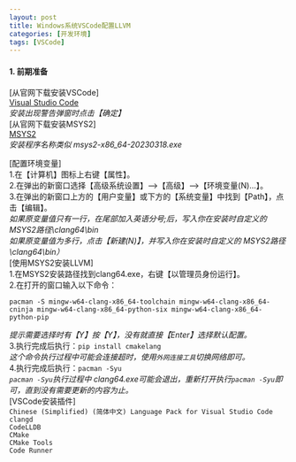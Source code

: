 ```yaml
---
layout: post
title: Windows系统VSCode配置LLVM
categories: [开发环境]
tags: [VSCode]
---
```

#### 1. 前期准备
[从官网下载安装VSCode]  
[Visual Studio Code](https://code.visualstudio.com/)  
*安装出现警告弹窗时点击【确定】*  
[从官网下载安装MSYS2]  
[MSYS2](https://www.msys2.org/)  
*安装程序名称类似 msys2-x86_64-20230318.exe*  
<!-- more -->  
[配置环境变量]  
1.在【计算机】图标上右键【属性】。  
2.在弹出的新窗口选择【高级系统设置】-->【高级】-->【环境变量(N)…】。  
3.在弹出的新窗口上方的【用户变量】或下方的【系统变量】中找到【Path】，点击【编辑】。  
*如果原变量值只有一行，在尾部加入英语分号;后，写入你在安装时自定义的 MSYS2路径\clang64\bin*  
*如果原变量值为多行，点击【新建(N)】，并写入你在安装时自定义的 MSYS2路径\clang64\bin）*  
[使用MSYS2安装LLVM]  
1.在MSYS2安装路径找到clang64.exe，右键【以管理员身份运行】。  
2.在打开的窗口输入以下命令：  
```
pacman -S mingw-w64-clang-x86_64-toolchain mingw-w64-clang-x86_64-cninja mingw-w64-clang-x86_64-python-six mingw-w64-clang-x86_64-python-pip
```
*提示需要选择时有【Y】按【Y】，没有就直接【Enter】选择默认配置。*  
3.执行完成后执行：`pip install cmakelang`  
*这个命令执行过程中可能会连接超时，使用`外网连接工具`切换网络即可。*  
4.执行完成后执行：`pacman -Syu`  
*`pacman -Syu`执行过程中 clang64.exe可能会退出，重新打开执行`pacman -Syu`即可，直到没有需要更新的内容为止。*  
[VSCode安装插件]  
`Chinese (Simplified) (简体中文) Language Pack for Visual Studio Code`  
`clangd`  
`CodeLLDB`  
`CMake`  
`CMake Tools`  
`Code Runner`   
